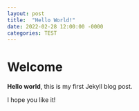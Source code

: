 ```yaml
---
layout: post
title:  "Hello World!"
date: 2022-02-28 12:00:00 -0000
categories: TEST
---
```

# Welcome

**Hello world**, this is my first Jekyll blog post.

I hope you like it!
